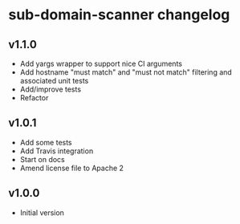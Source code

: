 # sub-domain-scanner changelog

## v1.1.0
* Add yargs wrapper to support nice CI arguments
* Add hostname "must match" and "must not match" filtering and associated unit tests
* Add/improve tests
* Refactor

## v1.0.1
* Add some tests
* Add Travis integration
* Start on docs
* Amend license file to Apache 2

## v1.0.0
* Initial version
